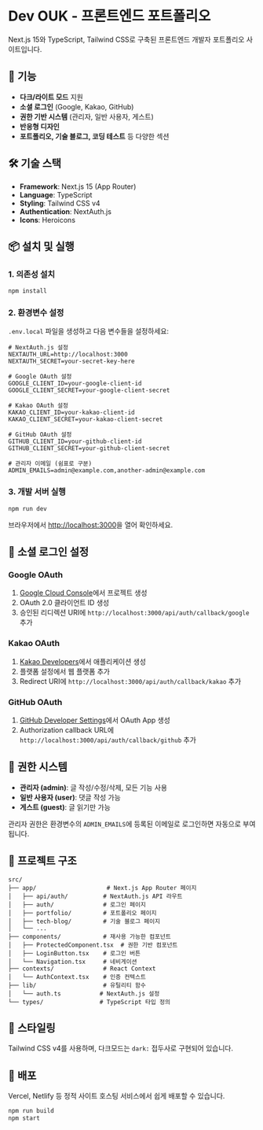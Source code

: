 # Dev OUK - 프론트엔드 포트폴리오

Next.js 15와 TypeScript, Tailwind CSS로 구축된 프론트엔드 개발자 포트폴리오 사이트입니다.

## 🚀 기능

- **다크/라이트 모드** 지원
- **소셜 로그인** (Google, Kakao, GitHub)
- **권한 기반 시스템** (관리자, 일반 사용자, 게스트)
- **반응형 디자인**
- **포트폴리오, 기술 블로그, 코딩 테스트** 등 다양한 섹션

## 🛠️ 기술 스택

- **Framework**: Next.js 15 (App Router)
- **Language**: TypeScript
- **Styling**: Tailwind CSS v4
- **Authentication**: NextAuth.js
- **Icons**: Heroicons

## 📦 설치 및 실행

### 1. 의존성 설치
```bash
npm install
```

### 2. 환경변수 설정
`.env.local` 파일을 생성하고 다음 변수들을 설정하세요:

```env
# NextAuth.js 설정
NEXTAUTH_URL=http://localhost:3000
NEXTAUTH_SECRET=your-secret-key-here

# Google OAuth 설정
GOOGLE_CLIENT_ID=your-google-client-id
GOOGLE_CLIENT_SECRET=your-google-client-secret

# Kakao OAuth 설정
KAKAO_CLIENT_ID=your-kakao-client-id
KAKAO_CLIENT_SECRET=your-kakao-client-secret

# GitHub OAuth 설정
GITHUB_CLIENT_ID=your-github-client-id
GITHUB_CLIENT_SECRET=your-github-client-secret

# 관리자 이메일 (쉼표로 구분)
ADMIN_EMAILS=admin@example.com,another-admin@example.com
```

### 3. 개발 서버 실행
```bash
npm run dev
```

브라우저에서 [http://localhost:3000](http://localhost:3000)을 열어 확인하세요.

## 🔐 소셜 로그인 설정

### Google OAuth
1. [Google Cloud Console](https://console.cloud.google.com/)에서 프로젝트 생성
2. OAuth 2.0 클라이언트 ID 생성
3. 승인된 리디렉션 URI에 `http://localhost:3000/api/auth/callback/google` 추가

### Kakao OAuth
1. [Kakao Developers](https://developers.kakao.com/)에서 애플리케이션 생성
2. 플랫폼 설정에서 웹 플랫폼 추가
3. Redirect URI에 `http://localhost:3000/api/auth/callback/kakao` 추가

### GitHub OAuth
1. [GitHub Developer Settings](https://github.com/settings/developers)에서 OAuth App 생성
2. Authorization callback URL에 `http://localhost:3000/api/auth/callback/github` 추가

## 👥 권한 시스템

- **관리자 (admin)**: 글 작성/수정/삭제, 모든 기능 사용
- **일반 사용자 (user)**: 댓글 작성 가능
- **게스트 (guest)**: 글 읽기만 가능

관리자 권한은 환경변수의 `ADMIN_EMAILS`에 등록된 이메일로 로그인하면 자동으로 부여됩니다.

## 📁 프로젝트 구조

```
src/
├── app/                    # Next.js App Router 페이지
│   ├── api/auth/          # NextAuth.js API 라우트
│   ├── auth/              # 로그인 페이지
│   ├── portfolio/         # 포트폴리오 페이지
│   ├── tech-blog/         # 기술 블로그 페이지
│   └── ...
├── components/            # 재사용 가능한 컴포넌트
│   ├── ProtectedComponent.tsx  # 권한 기반 컴포넌트
│   ├── LoginButton.tsx    # 로그인 버튼
│   └── Navigation.tsx     # 네비게이션
├── contexts/              # React Context
│   └── AuthContext.tsx    # 인증 컨텍스트
├── lib/                   # 유틸리티 함수
│   └── auth.ts           # NextAuth.js 설정
└── types/                # TypeScript 타입 정의
```

## 🎨 스타일링

Tailwind CSS v4를 사용하며, 다크모드는 `dark:` 접두사로 구현되어 있습니다.

## 🚀 배포

Vercel, Netlify 등 정적 사이트 호스팅 서비스에서 쉽게 배포할 수 있습니다.

```bash
npm run build
npm start
```